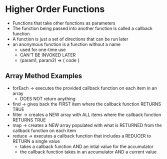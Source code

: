 # Higher Order Functions

- Functions that take other functions as parameters
- The function being passed into another function is called a callback function
- A function is just a set of directions that can be run later
- an anonymous function is a function without a name
  - used for one-time use
  - CAN'T BE INVOKED LATER
  - (param1, param2) => { code }

## Array Method Examples

- forEach -> executes the provided callback function on each item in an array
  - DOES NOT return anything
- find -> gives back the FIRST item where the callback function RETURNS TRUE
- filter -> creates a NEW array with ALL items where the callback function RETURNS TRUE
- map -> creates a NEW array populated with what is RETURNED from the callback function on each item
- reduce -> executes a callback function that includes a REDUCER to RETURN a single value
  - takes a callback function AND an intial value for the accumulator
  - the callback function takes in an accumulator AND a current value